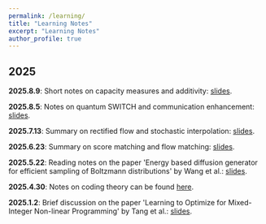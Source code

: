 ```yaml
---
permalink: /learning/
title: "Learning Notes"
excerpt: "Learning Notes"
author_profile: true
---
```


##  2025
 

 
 
 
<p><strong>2025.8.9</strong>: Short notes on capacity measures and additivity: <a href="/notes/Short_notes_on_capacity_measures_and_additivity.pdf">slides</a>.</p>

<p><strong>2025.8.5</strong>: Notes on quantum SWITCH and communication enhancement: <a href="/notes/Quantum_SWITCH_for_Communication_Enhancement.pdf">slides</a>.</p>



<!-- <p><strong>2025.7.19</strong>: Playing around with diffusion models: <a href="/notes/fun with diffusion models.pptx">slides</a>.</p> -->


<p><strong>2025.7.13</strong>: Summary on rectified flow and stochastic interpolation: <a href="/notes/Rectified_flow_stochastic_interpolation.pdf">slides</a>.</p>

<p><strong>2025.6.23</strong>: Summary on score matching and flow matching: <a href="/notes/Score_matching_flow_matching.pdf">slides</a>.</p>

<p><strong>2025.5.22</strong>: Reading notes on the paper 'Energy based diffusion generator for efficient sampling of Boltzmann distributions' by Wang et al.: <a href="/notes/energy_based_diffusion.pdf">slides</a>.</p>

<!-- 
<p><strong>2025.5.15</strong>: Study on building interpretable emotional dialogue agents via Chain-of-Thought reasoning: <a href="/notes/CoT.pptx">slides</a>, <a href="/notes/CoTReport.pdf">report</a>.</p>
 -->



<p><strong>2025.4.30</strong>: Notes on coding theory can be found <a href="https://github.com/YaoSiqi2003/Notes-on-coding-theory">here</a>.</p>

<p><strong>2025.1.2</strong>: Brief discussion on the paper 'Learning to Optimize for Mixed-Integer Non-linear Programming' by Tang et al.: <a href="/notes/MINLP_Presentation.pdf">slides</a>.</p> 

<!--  
##  2024


<p><strong>2024.12.21</strong>: Study on ICU queue simulation: <a href="/notes/IND174_Final_Report latest.pdf">report</a>.</p>  -->



 